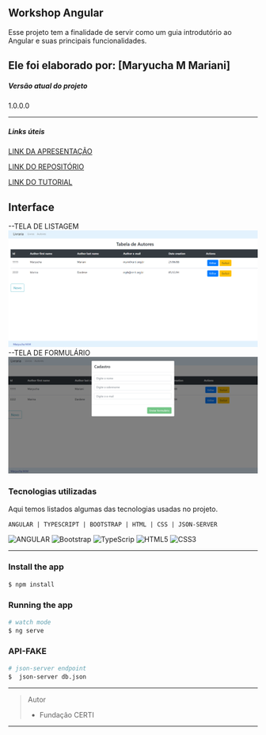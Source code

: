 ## Workshop  Angular
Esse projeto tem a finalidade de servir como um guia introdutório ao Angular e suas principais funcionalidades.

Ele foi elaborado por: [Maryucha M Mariani]
---------------------

##### Versão atual do projeto
1.0.0.0

---------------------
##### Links úteis

[LINK DA APRESENTAÇÃO](https://docs.google.com/presentation/d/1VYP5QB8vn9D27XzvCR6RyaBcP4oOIwDJ4bkBesdNN6k)

[LINK DO REPOSITÓRIO](https://github.com/Maryucha/workshopAngular)

[LINK DO TUTORIAL](https://docs.google.com/document/d/13ns9Lhvnsg6ierk5DgWqNXC1sm9ZdQYK)


## Interface

--TELA DE LISTAGEM
![Tela de listagem](https://github.com/Maryucha/workshopAngular/blob/main/imagens/Autores.png?raw=true)
--TELA DE FORMULÁRIO
![Modal de Formulário](https://github.com/Maryucha/workshopAngular/blob/main/imagens/Modal.png?raw=true)
### Tecnologias utilizadas
Aqui temos listados algumas das tecnologias usadas no projeto.


	ANGULAR | TYPESCRIPT | BOOTSTRAP | HTML | CSS | JSON-SERVER
![ANGULAR](https://github.com/Maryucha/ProjetoTesteEstagio/blob/master/imagens/Angular_full_color_logo.svg.png?raw=true) ![Bootstrap](https://github.com/Maryucha/ProjetoTesteEstagio/blob/master/imagens/Bootstrap_logo.svg.png?raw=true) ![TypeScrip](https://upload.wikimedia.org/wikipedia/commons/thumb/4/4c/Typescript_logo_2020.svg/32px-Typescript_logo_2020.svg.png) ![HTML5](https://upload.wikimedia.org/wikipedia/commons/thumb/6/61/HTML5_logo_and_wordmark.svg/32px-HTML5_logo_and_wordmark.svg.png) ![CSS3](https://upload.wikimedia.org/wikipedia/commons/thumb/d/d5/CSS3_logo_and_wordmark.svg/16px-CSS3_logo_and_wordmark.svg.png) 

---------------------
### Install the app

```bash
$ npm install
```

### Running the app

```bash
# watch mode
$ ng serve 
```

### API-FAKE

```bash
# json-server endpoint
$  json-server db.json
```
---------------------
> Autor
 >- Fundação CERTI

---------------------
